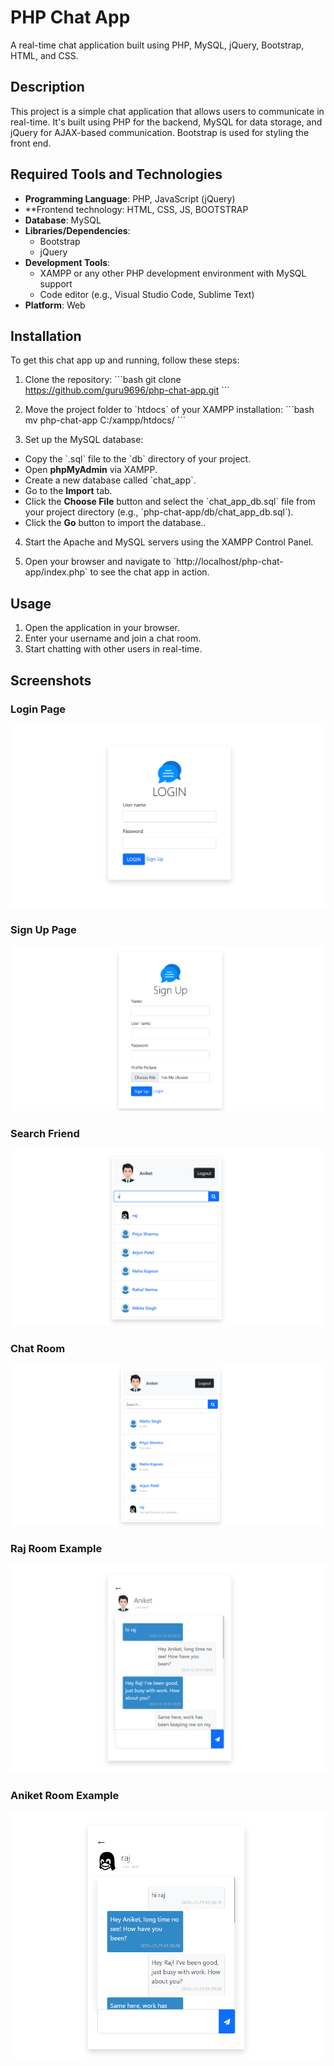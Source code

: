 
# PHP Chat App

A real-time chat application built using PHP, MySQL, jQuery, Bootstrap, HTML, and CSS.

## Description

This project is a simple chat application that allows users to communicate in real-time. It's built using PHP for the backend, MySQL for data storage, and jQuery for AJAX-based communication. Bootstrap is used for styling the front end.

## Required Tools and Technologies

- **Programming Language**: PHP, JavaScript (jQuery)
- **Frontend technology: HTML, CSS, JS, BOOTSTRAP 
- **Database**: MySQL
- **Libraries/Dependencies**:
  - Bootstrap
  - jQuery
- **Development Tools**:
  - XAMPP or any other PHP development environment with MySQL support
  - Code editor (e.g., Visual Studio Code, Sublime Text)
- **Platform**: Web

## Installation

To get this chat app up and running, follow these steps:

1. Clone the repository:
   \`\`\`bash
   git clone https://github.com/guru9696/php-chat-app.git
   \`\`\`

2. Move the project folder to \`htdocs\` of your XAMPP installation:
   \`\`\`bash
   mv php-chat-app C:/xampp/htdocs/
   \`\`\`

3. Set up the MySQL database: 
- Copy the \`.sql\` file to the \`db\` directory of your project. 
- Open **phpMyAdmin** via XAMPP. 
- Create a new database called \`chat_app\`. 
- Go to the **Import** tab. 
- Click the **Choose File** button and select the \`chat_app_db.sql\` file from your project directory (e.g., \`php-chat-app/db/chat_app_db.sql\`). 
- Click the **Go** button to import the database..

   

4. Start the Apache and MySQL servers using the XAMPP Control Panel.

5. Open your browser and navigate to \`http://localhost/php-chat-app/index.php\` to see the chat app in action.

## Usage

1. Open the application in your browser.
2. Enter your username and join a chat room.
3. Start chatting with other users in real-time.

## Screenshots

### Login Page
![Login Page](img/screenshot/login.png)

### Sign Up Page
![Sign Up Page](img/screenshot/signup.png)

### Search Friend 
![Search Friend](img/screenshot/searching.png)

### Chat Room
![Chat Room](img/screenshot/chating.png)

### Raj Room Example
![Raj Room Example](img/screenshot/rajchat.png)

### Aniket Room Example
![Aniket Room Example](img/screenshot/ajchat.png)




